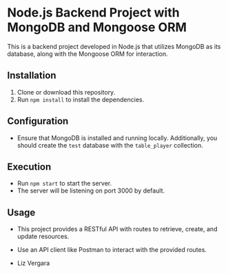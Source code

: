 # Node.js Backend Project with MongoDB and Mongoose ORM

This is a backend project developed in Node.js that utilizes MongoDB as its database, along with the Mongoose ORM for interaction.

## Installation
1. Clone or download this repository.
2. Run `npm install` to install the dependencies.

## Configuration
- Ensure that MongoDB is installed and running locally. Additionally, you should create the `test` database with the `table_player` collection.

## Execution
- Run `npm start` to start the server.
- The server will be listening on port 3000 by default.

## Usage
- This project provides a RESTful API with routes to retrieve, create, and update resources.
- Use an API client like Postman to interact with the provided routes.

- Liz Vergara
